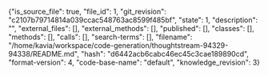 {"is_source_file": true, "file_id": 1, "git_revision": "c2107b79714814a039ccac548763ac8599f485bf", "state": 1, "description": "", "external_files": [], "external_methods": [], "published": [], "classes": [], "methods": [], "calls": [], "search-terms": [], "filename": "/home/kavia/workspace/code-generation/thoughtstream-94329-94338/README.md", "hash": "d6442acb6cabc46ec45c3cae189890cd", "format-version": 4, "code-base-name": "default", "knowledge_revision": 3}
